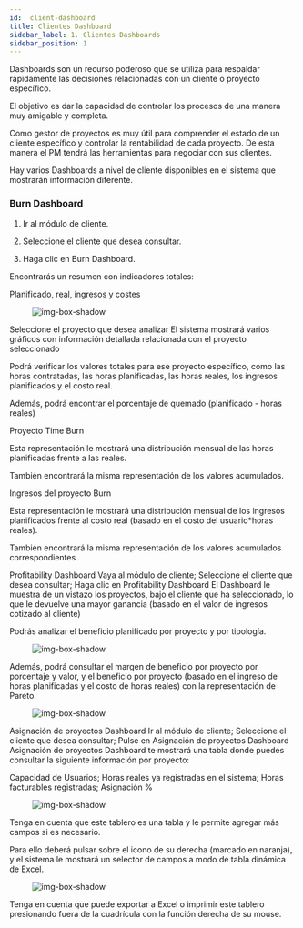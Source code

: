 ```yaml
---
id:  client-dashboard
title: Clientes Dashboard
sidebar_label: 1. Clientes Dashboards
sidebar_position: 1
---
```



Dashboards son un recurso poderoso que se utiliza para respaldar rápidamente las decisiones relacionadas con un cliente o proyecto específico.

El objetivo es dar la capacidad de controlar los procesos de una manera muy amigable y completa.

Como gestor de proyectos es muy útil para comprender el estado de un cliente específico y controlar la rentabilidad de cada proyecto. De esta manera el PM tendrá las herramientas para negociar con sus clientes.

Hay varios Dashboards a nivel de cliente disponibles en el sistema que mostrarán información diferente.


### Burn Dashboard

1. Ir al módulo de cliente.

2. Seleccione el cliente que desea consultar.

3. Haga clic en Burn Dashboard.

Encontrarás un resumen con indicadores totales:

Planificado, real, ingresos y costes


<figure>

![img-box-shadow](/img/university/dashboards/client-dashboard/university-client-dashboard-1.png)
<figcaption></figcaption>
</figure>

Seleccione el proyecto que desea analizar
El sistema mostrará varios gráficos con información detallada relacionada con el proyecto seleccionado

Podrá verificar los valores totales para ese proyecto específico, como las horas contratadas, las horas planificadas, las horas reales, los ingresos planificados y el costo real.

Además, podrá encontrar el porcentaje de quemado (planificado - horas reales)

Proyecto Time Burn

Esta representación le mostrará una distribución mensual de las horas planificadas frente a las reales.

También encontrará la misma representación de los valores acumulados.

Ingresos del proyecto Burn

Esta representación le mostrará una distribución mensual de los ingresos planificados frente al costo real (basado en el costo del usuario*horas reales).

También encontrará la misma representación de los valores acumulados correspondientes
 

Profitability Dashboard
Vaya al módulo de cliente;
Seleccione el cliente que desea consultar;
Haga clic en Profitability Dashboard 
El Dashboard le muestra de un vistazo los proyectos, bajo el cliente que ha seleccionado, lo que le devuelve una mayor ganancia (basado en el valor de ingresos cotizado al cliente)

Podrás analizar el beneficio planificado por proyecto y por tipología.
<figure>

![img-box-shadow](/img/university/dashboards/client-dashboard/university-client-dashboard-2.png)
<figcaption></figcaption>
</figure>

Además, podrá consultar el margen de beneficio por proyecto por porcentaje y valor, y el beneficio por proyecto (basado en el ingreso de horas planificadas y el costo de horas reales) con la representación de Pareto.

<figure>

![img-box-shadow](/img/university/dashboards/client-dashboard/university-client-dashboard-3.png)
<figcaption></figcaption>
</figure>

 

Asignación de proyectos Dashboard
Ir al módulo de cliente;
Seleccione el cliente que desea consultar;
Pulse en Asignación de proyectos Dashboard 
Asignación de proyectos Dashboard te mostrará una tabla donde puedes consultar la siguiente información por proyecto:

Capacidad de Usuarios;
Horas reales ya registradas en el sistema;
Horas facturables registradas;
Asignación % 

<figure>

![img-box-shadow](/img/university/dashboards/client-dashboard/university-client-dashboard-4.png)
<figcaption></figcaption>
</figure>

Tenga en cuenta que este tablero es una tabla y le permite agregar más campos si es necesario.

Para ello deberá pulsar sobre el icono de su derecha (marcado en naranja), y el sistema le mostrará un selector de campos a modo de tabla dinámica de Excel.

<figure>

![img-box-shadow](/img/university/dashboards/client-dashboard/university-client-dashboard-5.png)
<figcaption></figcaption>
</figure>

Tenga en cuenta que puede exportar a Excel o imprimir este tablero presionando fuera de la cuadrícula con la función derecha de su mouse.
